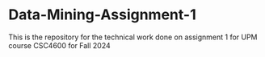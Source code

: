 # Data-Mining-Assignment-1
This is the repository for the technical work done on assignment 1 for UPM course CSC4600 for Fall 2024
